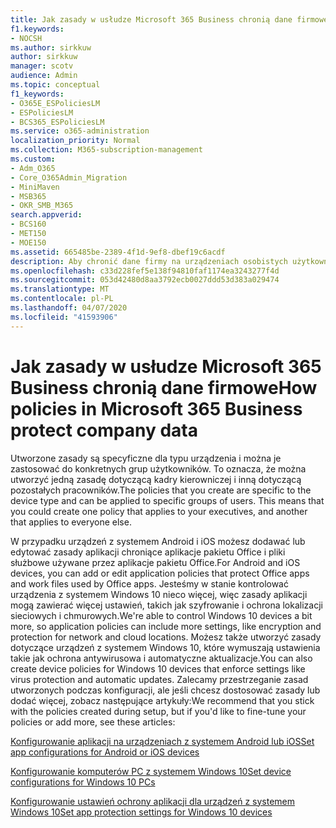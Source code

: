 ```yaml
---
title: Jak zasady w usłudze Microsoft 365 Business chronią dane firmowe
f1.keywords:
- NOCSH
ms.author: sirkkuw
author: sirkkuw
manager: scotv
audience: Admin
ms.topic: conceptual
f1_keywords:
- O365E_ESPoliciesLM
- ESPoliciesLM
- BCS365_ESPoliciesLM
ms.service: o365-administration
localization_priority: Normal
ms.collection: M365-subscription-management
ms.custom:
- Adm_O365
- Core_O365Admin_Migration
- MiniMaven
- MSB365
- OKR_SMB_M365
search.appverid:
- BCS160
- MET150
- MOE150
ms.assetid: 665485be-2389-4f1d-9ef8-dbef19c6acdf
description: Aby chronić dane firmy na urządzeniach osobistych użytkowników, użyj zasad docelowych dla określonych urządzeń i grup zabezpieczeń.
ms.openlocfilehash: c33d228fef5e138f94810faf1174ea3243277f4d
ms.sourcegitcommit: 053d42480d8aa3792ecb0027ddd53d383a029474
ms.translationtype: MT
ms.contentlocale: pl-PL
ms.lasthandoff: 04/07/2020
ms.locfileid: "41593906"
---
```

# <a name="how-policies-in-microsoft-365-business-protect-company-data"></a><span data-ttu-id="a1a00-103">Jak zasady w usłudze Microsoft 365 Business chronią dane firmowe</span><span class="sxs-lookup"><span data-stu-id="a1a00-103">How policies in Microsoft 365 Business protect company data</span></span>

<span data-ttu-id="a1a00-p101">Utworzone zasady są specyficzne dla typu urządzenia i można je zastosować do konkretnych grup użytkowników. To oznacza, że można utworzyć jedną zasadę dotyczącą kadry kierowniczej i inną dotyczącą pozostałych pracowników.</span><span class="sxs-lookup"><span data-stu-id="a1a00-p101">The policies that you create are specific to the device type and can be applied to specific groups of users. This means that you could create one policy that applies to your executives, and another that applies to everyone else.</span></span>
  
<span data-ttu-id="a1a00-106">W przypadku urządzeń z systemem Android i iOS możesz dodawać lub edytować zasady aplikacji chroniące aplikacje pakietu Office i pliki służbowe używane przez aplikacje pakietu Office.</span><span class="sxs-lookup"><span data-stu-id="a1a00-106">For Android and iOS devices, you can add or edit application policies that protect Office apps and work files used by Office apps.</span></span> <span data-ttu-id="a1a00-107">Jesteśmy w stanie kontrolować urządzenia z systemem Windows 10 nieco więcej, więc zasady aplikacji mogą zawierać więcej ustawień, takich jak szyfrowanie i ochrona lokalizacji sieciowych i chmurowych.</span><span class="sxs-lookup"><span data-stu-id="a1a00-107">We're able to control Windows 10 devices a bit more, so application policies can include more settings, like encryption and protection for network and cloud locations.</span></span> <span data-ttu-id="a1a00-108">Możesz także utworzyć zasady dotyczące urządzeń z systemem Windows 10, które wymuszają ustawienia takie jak ochrona antywirusowa i automatyczne aktualizacje.</span><span class="sxs-lookup"><span data-stu-id="a1a00-108">You can also create device policies for Windows 10 devices that enforce settings like virus protection and automatic updates.</span></span> <span data-ttu-id="a1a00-109">Zalecamy przestrzeganie zasad utworzonych podczas konfiguracji, ale jeśli chcesz dostosować zasady lub dodać więcej, zobacz następujące artykuły:</span><span class="sxs-lookup"><span data-stu-id="a1a00-109">We recommend that you stick with the policies created during setup, but if you'd like to fine-tune your policies or add more, see these articles:</span></span>
  
[<span data-ttu-id="a1a00-110">Konfigurowanie aplikacji na urządzeniach z systemem Android lub iOS</span><span class="sxs-lookup"><span data-stu-id="a1a00-110">Set app configurations for Android or iOS devices</span></span>](app-protection-settings-for-android-and-ios.md)
  
[<span data-ttu-id="a1a00-111">Konfigurowanie komputerów PC z systemem Windows 10</span><span class="sxs-lookup"><span data-stu-id="a1a00-111">Set device configurations for Windows 10 PCs</span></span>](protection-settings-for-windows-10-pcs.md)
  
[<span data-ttu-id="a1a00-112">Konfigurowanie ustawień ochrony aplikacji dla urządzeń z systemem Windows 10</span><span class="sxs-lookup"><span data-stu-id="a1a00-112">Set app protection settings for Windows 10 devices</span></span>](protection-settings-for-windows-10-devices.md)
  

